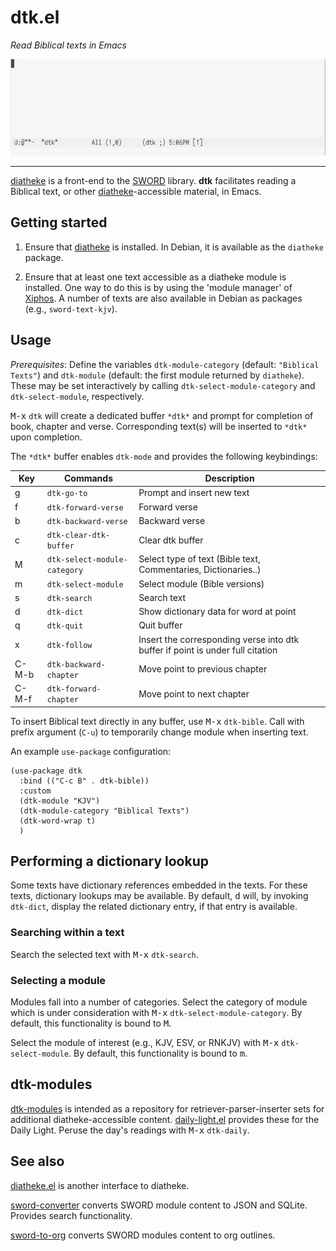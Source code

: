 # dtk.el

*Read Biblical texts in Emacs*

![image](dtk.gif)

---

[diatheke](https://wiki.crosswire.org/Frontends:Diatheke) is a front-end to the [SWORD](www.crosswire.org/sword/) library. **dtk** facilitates reading a Biblical text, or other [diatheke](https://wiki.crosswire.org/Frontends:Diatheke)-accessible material, in Emacs. 


## Getting started

1. Ensure that [diatheke](https://wiki.crosswire.org/Frontends:Diatheke) is installed. In Debian, it is available as the `diatheke` package.

2. Ensure that at least one text accessible as a diatheke module is installed. One way to do this is by using the 'module manager' of [Xiphos](http://xiphos.org/). A number of texts are also available in Debian as packages (e.g., `sword-text-kjv`).

## Usage

*Prerequisites*: Define the variables `dtk-module-category` (default: `"Biblical
Texts"`) and `dtk-module` (default: the first module returned by `diatheke`).
These may be set interactively by calling `dtk-select-module-category` and
`dtk-select-module`, respectively.

<kbd>M-x</kbd> `dtk` will create a dedicated buffer `*dtk*` and prompt for
completion of book, chapter and verse. Corresponding text(s) will be inserted to
`*dtk*` upon completion. 

The `*dtk*` buffer enables `dtk-mode` and provides the following keybindings:

| Key   | Commands                     | Description                                                                    |
|-------|------------------------------|--------------------------------------------------------------------------------|
| g     | `dtk-go-to`                  | Prompt and insert new text                                                     |
| f     | `dtk-forward-verse`          | Forward verse                                                                  |
| b     | `dtk-backward-verse`         | Backward verse                                                                 |
| c     | `dtk-clear-dtk-buffer`       | Clear dtk buffer                                                               |
| M     | `dtk-select-module-category` | Select type of text (Bible text, Commentaries, Dictionaries..)                 |
| m     | `dtk-select-module`          | Select module (Bible versions)                                                 |
| s     | `dtk-search`                 | Search text                                                                    |
| d     | `dtk-dict`                   | Show dictionary data for word at point                                         |
| q     | `dtk-quit`                   | Quit buffer                                                                    |
| x     | `dtk-follow`                 | Insert the corresponding verse into dtk buffer if point is under full citation |
| C-M-b | `dtk-backward-chapter`       | Move point to previous chapter                                                 |
| C-M-f | `dtk-forward-chapter`        | Move point to next chapter                                                     |

To insert Biblical text directly in any buffer, use <kbd>M-x</kbd> `dtk-bible`.
Call with prefix argument (`C-u`) to temporarily change module when inserting
text.

An example `use-package` configuration:

```emacs-lisp
(use-package dtk
  :bind (("C-c B" . dtk-bible))
  :custom
  (dtk-module "KJV")
  (dtk-module-category "Biblical Texts")
  (dtk-word-wrap t)
  )
```

## Performing a dictionary lookup

Some texts have dictionary references embedded in the texts. For these texts, dictionary lookups may be available. By default, <kbd>d</kbd> will, by invoking `dtk-dict`, display the related dictionary entry, if that entry is available.

### Searching within a text

Search the selected text with <kbd>M-x</kbd> `dtk-search`.


### Selecting a module

Modules fall into a number of categories. Select the category of module which is under consideration with <kbd>M-x</kbd> `dtk-select-module-category`. By default, this functionality is bound to <kbd>M</kbd>.

Select the module of interest (e.g., KJV, ESV, or RNKJV) with <kbd>M-x</kbd> `dtk-select-module`. By default, this functionality is bound to <kbd>m</kbd>.


## dtk-modules

[dtk-modules](https://github.com/dtk01/dtk-modules) is intended as a repository for retriever-parser-inserter sets for additional diatheke-accessible content. [daily-light.el](https://github.com/dtk01/dtk-modules/blob/main/lexicons-dictionaries/daily-light.el) provides these for the Daily Light. Peruse the day's readings with <kbd>M-x</kbd> `dtk-daily`.



## See also

[diatheke.el](https://github.com/JasonFruit/diatheke.el) is another interface to diatheke.

[sword-converter](https://github.com/alphapapa/sword-converter) converts SWORD module content to JSON and SQLite. Provides search functionality.

[sword-to-org](https://github.com/alphapapa/sword-to-org) converts SWORD modules content to org outlines.
